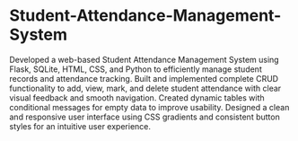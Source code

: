 # Student-Attendance-Management-System
Developed a web-based Student Attendance Management System using Flask, SQLite, HTML, CSS, and Python to efficiently manage student records and attendance tracking. Built and implemented complete CRUD functionality to add, view, mark, and delete student attendance with clear visual feedback and smooth navigation. Created dynamic tables with conditional messages for empty data to improve usability. Designed a clean and responsive user interface using CSS gradients and consistent button styles for an intuitive user experience.
